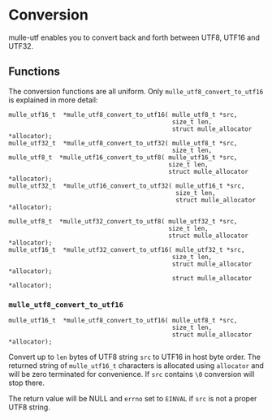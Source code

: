 # Conversion

mulle-utf enables you to convert back and forth between UTF8, UTF16 and UTF32.


## Functions

The conversion functions are all uniform. Only `mulle_utf8_convert_to_utf16`
is explained in more detail:


```
mulle_utf16_t  *mulle_utf8_convert_to_utf16( mulle_utf8_t *src,
                                             size_t len,
                                             struct mulle_allocator *allocator);
mulle_utf32_t  *mulle_utf8_convert_to_utf32( mulle_utf8_t *src,
                                             size_t len,
mulle_utf8_t  *mulle_utf16_convert_to_utf8( mulle_utf16_t *src,
                                            size_t len,
                                            struct mulle_allocator *allocator);
mulle_utf32_t  *mulle_utf16_convert_to_utf32( mulle_utf16_t *src,
                                              size_t len,
                                              struct mulle_allocator *allocator);

mulle_utf8_t  *mulle_utf32_convert_to_utf8( mulle_utf32_t *src,
                                            size_t len,
                                            struct mulle_allocator *allocator);
mulle_utf16_t  *mulle_utf32_convert_to_utf16( mulle_utf32_t *src,
                                             size_t len,
                                             struct mulle_allocator *allocator);
                                             struct mulle_allocator *allocator);
```

### `mulle_utf8_convert_to_utf16`

```
mulle_utf16_t  *mulle_utf8_convert_to_utf16( mulle_utf8_t *src,
                                             size_t len,
                                             struct mulle_allocator *allocator);
```

Convert up to `len` bytes of UTF8 string `src` to UTF16 in host byte order.
The returned string of `mulle_utf16_t` characters is allocated using `allocator`
and will be zero terminated for convenience. If `src` contains `\0` conversion
will stop there.

The return value will be NULL and `errno` set to `EINVAL` if `src` is not
a proper UTF8 string.

